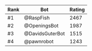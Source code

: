 Rank|Bot|Rating
---|---|---
#1|@RaspFish|2467
#2|@OpeningsBot|1987
#3|@DavidsGuterBot|1515
#4|@pawnrobot|1243
